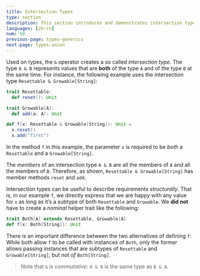 ```yaml
---
title: Intersection Types
type: section
description: This section introduces and demonstrates intersection types in Scala 3.
languages: [zh-cn]
num: 50
previous-page: types-generics
next-page: types-union
---
```



Used on types, the `&` operator creates a so called _intersection type_.
The type `A & B` represents values that are **both** of the type `A` and of the type `B` at the same time.
For instance, the following example uses the intersection type `Resettable & Growable[String]`:

```scala
trait Resettable:
  def reset(): Unit

trait Growable[A]:
  def add(a: A): Unit

def f(x: Resettable & Growable[String]): Unit =
  x.reset()
  x.add("first")
```

In the method `f` in this example, the parameter `x` is required to be *both* a `Resettable` and a `Growable[String]`.

The _members_ of an intersection type `A & B` are all the members of `A` and all the members of `B`.
Therefore, as shown, `Resettable & Growable[String]` has member methods `reset` and `add`.

Intersection types can be useful to describe requirements _structurally_.
That is, in our example `f`, we directly express that we are happy with any value for `x` as long as it’s a subtype of both `Resettable` and `Growable`.
We **did not** have to create a _nominal_ helper trait like the following:
```scala
trait Both[A] extends Resettable, Growable[A]
def f(x: Both[String]): Unit
```
There is an important difference between the two alternatives of defining `f`: While both allow `f` to be called with instances of `Both`, only the former allows passing instances that are subtypes of `Resettable` and `Growable[String]`, but _not of_ `Both[String]`.

> Note that `&` is _commutative_: `A & B` is the same type as `B & A`.
